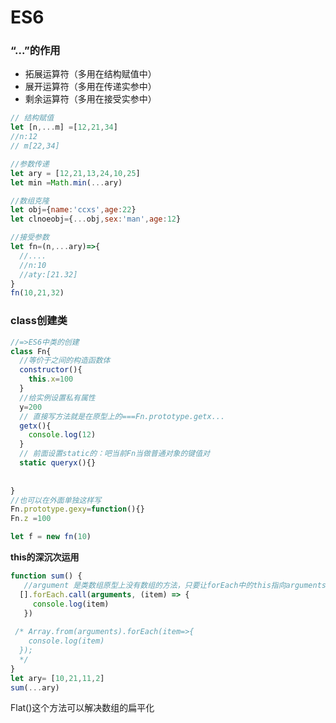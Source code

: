 # ES6

### “...”的作用

- 拓展运算符（多用在结构赋值中）
- 展开运算符（多用在传递实参中）
- 剩余运算符（多用在接受实参中）

~~~javascript
// 结构赋值
let [n,...m] =[12,21,34]
//n:12
// m[22,34]

//参数传递
let ary = [12,21,13,24,10,25]
let min =Math.min(...ary)

//数组克隆
let obj={name:'ccxs',age:22}
let clnoeobj={...obj,sex:'man',age:12}

//接受参数
let fn=(n,...ary)=>{
  //....
  //n:10
  //aty:[21.32]
}
fn(10,21,32)
~~~

### class创建类

~~~javascript
//=>ES6中类的创建
class Fn{
  //等价于之间的构造函数体
  constructor(){
    this.x=100
  }
  //给实例设置私有属性
  y=200
  // 直接写方法就是在原型上的===Fn.prototype.getx...
  getx(){
    console.log(12)
  }
  // 前面设置static的：吧当前Fn当做普通对象的键值对
  static queryx(){}
  
  
}
//也可以在外面单独这样写
Fn.prototype.gexy=function(){}
Fn.z =100

let f = new fn(10)
~~~

**this的深沉次运用**

~~~javascript
function sum() {
   //argument 是类数组原型上没有数组的方法，只要让forEach中的this指向arguments，就相当于把arguments转换成一个新数组
  [].forEach.call(arguments, (item) => {
     console.log(item)
   })
 
 /* Array.from(arguments).forEach(item=>{
    console.log(item)
  });
  */
}
let ary= [10,21,11,2]
sum(...ary)
~~~

Flat()这个方法可以解决数组的扁平化

